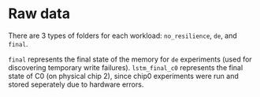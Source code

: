 # Raw data

There are 3 types of folders for each workload: `no_resilience`, `de`, and `final`. 

`final` represents the final state of the memory for `de` experiments (used for discovering temporary write failures). `lstm_final_c0` represents the final state of C0 (on physical chip 2), since chip0 experiments were run and stored seperately due to hardware errors.




